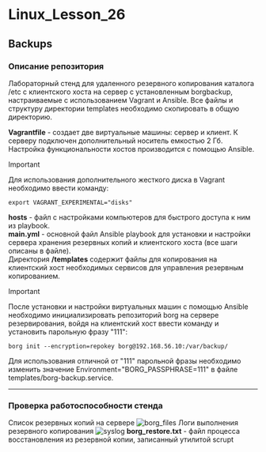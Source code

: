 # Linux_Lesson_26
## Backups

### Описание репозитория

Лабораторный стенд для удаленного резервного копирования каталога /etc c клиентского хоста на сервер с установленным borgbackup, настраиваемые с использованием Vagrant и Ansible. Все файлы и структуру директории temрlates необходимо скопировать в общую директорию.  

**Vagrantfile** - создает две виртуальные машины: сервер и клиент. К серверу подключен дополнительный носитель емкостью 2 Гб. Настройка функциональности хостов производится с помощью Ansible.

> [!IMPORTANT]
> Для использования дополнительного жесткого диска в Vagrant необходимо ввести команду: 

	export VAGRANT_EXPERIMENTAL="disks"

**hosts** - файл с настройками компьютеров для быстрого доступа к ним из playbook.  
**main.yml** - основной файл Ansible playbook для установки и настройки сервера хранения резервных копий и клиентского хоста (все шаги описаны в файле).  
Директория **/templates** содержит файлы для копирования на клиентский хост необходимых сервисов для управления резервным копированием.

> [!IMPORTANT]
> После установки и настройки виртуальных машин с помощью Ansible необходимо инициализировать репозиторий borg на сервере резервирования, войдя на клиентский хост ввести команду и установить парольную фразу "111":

  	borg init --encryption=repokey borg@192.168.56.10:/var/backup/
Для использования отличной от "111" парольной фразы необходимо изменить значение Environment="BORG_PASSPHRASE=111" в файле templates/borg-backup.service.

---

### Проверка работоспособности стенда

Список резервных копий на сервере
![borg_files](https://github.com/darknetworm/Linux_Lesson_26/assets/82410807/a1f3e482-fcf4-480f-81cc-56358e309628)
Логи выполнения резервного копирования
![syslog](https://github.com/darknetworm/Linux_Lesson_26/assets/82410807/d785a175-fc0a-4838-9eee-faf3efde6e54)
**borg_restore.txt** - файл процесса восстановления из резервной копии, записанный утилитой scrupt

